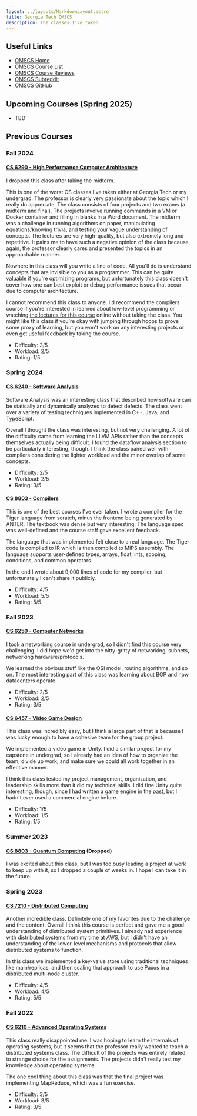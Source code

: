 ```yaml
---
layout: ../layouts/MarkdownLayout.astro
title: Georgia Tech OMSCS
description: The classes I've taken
---
```


## Useful Links

- [OMSCS Home](https://omscs.gatech.edu/)
- [OMSCS Course List](https://omscs.gatech.edu/current-courses)
- [OMSCS Course Reviews](https://omscentral.com/)
- [OMSCS Subreddit](https://old.reddit.com/r/OMSCS/)
- [OMSCS GitHub](https://github.gatech.edu/omscs)

## Upcoming Courses (Spring 2025)

- TBD

## Previous Courses

### Fall 2024

#### [CS 6290 - High Performance Computer Architecture](https://omscs.gatech.edu/cs-6290-high-performance-computer-architecture)

I dropped this class after taking the midterm.

This is one of the worst CS classes I've taken either at Georgia Tech or my undergrad. The professor is clearly very passionate about the topic which I really do appreciate. The class consists of four projects and two exams (a midterm and final). The projects involve running commands in a VM or Docker container and filling in blanks in a Word document. The midterm was a challenge in running algorithms on paper, manipulating equations/knowing trivia, and testing your vague understanding of concepts. The lectures are very high-quality, but also extremely long and repetitive. It pains me to have such a negative opinion of the class because, again, the professor clearly cares and presented the topics in an approachable manner.

Nowhere in this class will you write a line of code. All you'll do is understand concepts that are invisible to you as a programmer. This can be quite valuable if you're optimizing programs, but unfortunately this class doesn't cover how one can best exploit or debug performance issues that occur due to computer architecture.

I cannot recommend this class to anyone. I'd recommend the compilers course if you're interested in learned about low-level programming or watching [the lectures for this course](https://www.udacity.com/course/spacecraft-systems-engineering--ud007) online without taking the class. You might like this class if you're okay with jumping through hoops to prove some proxy of learning, but you won't work on any interesting projects or even get useful feedback by taking the course.

- Difficulty: 3/5
- Workload: 2/5
- Rating: 1/5

### Spring 2024

#### [CS 6240 - Software Analysis](https://omscs.gatech.edu/cs-6340-software-analysis)

Software Analysis was an interesting class that described how software can be statically and dynamically analyzed to detect defects. The class went over a variety of testing techniques implemented in C++, Java, and TypeScript.

Overall I thought the class was interesting, but not very challenging. A lot of the difficulty came from learning the LLVM APIs rather than the concepts themselves actually being difficult. I found the dataflow analysis section to be particularly interesting, though. I think the class paired well with compilers considering the lighter workload and the minor overlap of some concepts.

- Difficulty: 2/5
- Workload: 2/5
- Rating: 3/5

#### [CS 8803 - Compilers](https://omscs.gatech.edu/cs-8803-o08-compilers-theory-and-practice)

This is one of the best courses I've ever taken. I wrote a compiler for the Tiger language from scratch, minus the frontend being generated by ANTLR. The textbook was dense but very interesting. The language spec was well-defined and the course staff gave excellent feedback.

The language that was implemented felt close to a real language. The Tiger code is compiled to IR which is then compiled to MIPS assembly. The language supports user-defined types, arrays, float, ints, scoping, conditions, and common operators.

In the end I wrote about 9,000 lines of code for my compiler, but unfortunately I can't share it publicly.

- Difficulty: 4/5
- Workload: 5/5
- Rating: 5/5

### Fall 2023

#### [CS 6250 - Computer Networks](https://omscs.gatech.edu/cs-6250-computer-networks)

I took a networking course in undergrad, so I didn't find this course very challenging. I did hope we'd get into the nitty-gritty of networking, subnets, networking hardware/protocols.

We learned the obvious stuff like the OSI model, routing algorithms, and so on. The most interesting part of this class was learning about BGP and how datacenters operate.

- Difficulty: 2/5
- Workload: 2/5
- Rating: 3/5

#### [CS 6457 - Video Game Design](https://omscs.gatech.edu/cs-6457-video-game-design)

This class was incredibly easy, but I think a large part of that is because I was lucky enough to have a cohesive team for the group project.

We implemented a video game in Unity. I did a similar project for my capstone in undergrad, so I already had an idea of how to organize the team, divide up work, and make sure we could all work together in an effective manner.

I think this class tested my project management, organization, and leadership skills more than it did my technical skills. I did fine Unity quite interesting, though, since I had written a game engine in the past, but I hadn't ever used a commercial engine before.

- Difficulty: 1/5
- Workload: 1/5
- Rating: 1/5

### Summer 2023

#### [CS 8803 - Quantum Computing](https://omscs.gatech.edu/cs-8803-o13-quantum-computing) (Dropped)

I was excited about this class, but I was too busy leading a project at work to keep up with it, so I dropped a couple of weeks in. I hope I can take it in the future.

### Spring 2023

#### [CS 7210 - Distributed Computing](https://omscs.gatech.edu/cs-7210-distributed-computing)

Another incredible class. Definitely one of my favorites due to the challenge and the content. Overall I think this course is perfect and gave me a good understanding of distributed system primitives. I already had experience with distributed systems from my time at AWS, but I didn't have an understanding of the lower-level mechanisms and protocols that allow distributed systems to function.

In this class we implemented a key-value store using traditional techniques like main/replicas, and then scaling that approach to use Paxos in a distributed multi-node cluster.

- Difficulty: 4/5
- Workload: 4/5
- Rating: 5/5

### Fall 2022

#### [CS 6210 - Advanced Operating Systems](https://omscs.gatech.edu/cs-6210-advanced-operating-systems)

This class really disappointed me. I was hoping to learn the internals of operating systems, but it seems that the professor really wanted to teach a distributed systems class. The difficult of the projects was entirely related to strange choice for the assignments. The projects didn't really test my knowledge about operating systems.

The one cool thing about this class was that the final project was implementing MapReduce, which was a fun exercise.

- Difficulty: 3/5
- Workload: 3/5
- Rating: 3/5
